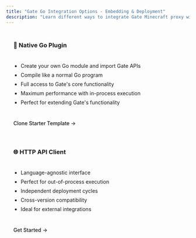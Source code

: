 ```yaml
---
title: "Gate Go Integration Options - Embedding & Deployment"
description: "Learn different ways to integrate Gate Minecraft proxy with Go applications. Embedding options, deployment strategies, and integration patterns."
---
```


<div class="integration-options">
  <a href="https://github.com/minekube/gate-plugin-template" class="option-card" target="_blank">
    <div class="option-content">
      <h3>🔌 Native Go Plugin</h3>
      <ul>
        <li>Create your own Go module and import Gate APIs</li>
        <li>Compile like a normal Go program</li>
        <li>Full access to Gate's core functionality</li>
        <li>Maximum performance with in-process execution</li>
        <li>Perfect for extending Gate's functionality</li>
      </ul>
      <div class="option-footer">
        <span class="action-link">Clone Starter Template →</span>
      </div>
    </div>
  </a>

  <a href="/developers/api/" class="option-card">
    <div class="option-content">
      <h3>🌐 HTTP API Client</h3>
      <ul>
        <li>Language-agnostic interface</li>
        <li>Perfect for out-of-process execution</li>
        <li>Independent deployment cycles</li>
        <li>Cross-version compatibility</li>
        <li>Ideal for external integrations</li>
      </ul>
      <div class="option-footer">
        <span class="action-link">Get Started →</span>
      </div>
    </div>
  </a>
</div>

<style>
.integration-options {
  display: flex;
  flex-direction: column;
  gap: 20px;
  margin: 24px 0;
  max-width: 800px;
}

.option-card {
  background-color: var(--vp-c-bg-soft);
  border: 1px solid var(--vp-c-divider);
  border-radius: 8px;
  transition: all 0.3s ease;
  text-decoration: none !important;
  color: inherit;
  display: block;
}

.option-content {
  padding: 20px;
  height: 100%;
  display: flex;
  flex-direction: column;
}

.option-card:hover {
  transform: translateY(-2px);
  box-shadow: 0 2px 12px 0 var(--vp-c-divider);
  border-color: var(--vp-c-brand-1);
}

.option-card h3 {
  margin-top: 0;
  margin-bottom: 16px;
  color: var(--vp-c-brand-1);
}

.option-card ul {
  padding-left: 20px;
  margin-bottom: 16px;
  flex-grow: 1;
}

.option-card li {
  margin: 8px 0;
  color: var(--vp-c-text-2);
}

.option-footer {
  margin-top: auto;
  padding-top: 16px;
  border-top: 1px solid var(--vp-c-divider);
}

.action-link {
  color: var(--vp-c-brand-1);
  font-weight: 500;
  display: inline-flex;
  align-items: center;
}

.option-card:hover .action-link {
  text-decoration: none;
}

.info-box {
  margin-top: 24px;
  padding: 16px 20px;
  background-color: var(--vp-c-bg-soft);
  border-left: 4px solid var(--vp-c-brand-1);
  border-radius: 0 8px 8px 0;
}

.info-box h4 {
  margin-top: 0;
  margin-bottom: 8px;
  color: var(--vp-c-brand-1);
}

.info-box p {
  margin: 0;
  color: var(--vp-c-text-2);
}
</style>
